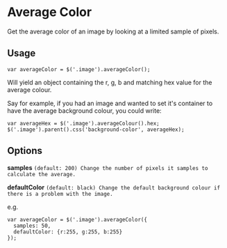 # Average Color
Get the average color of an image by looking at a limited sample of pixels.

## Usage
```
var averageColor = $('.image').averageColor();
```
Will yield an object containing the r, g, b and matching hex value for the average colour.


Say for example, if you had an image and wanted to set it's container to have the average background colour, you could write:
```
var averageHex = $('.image').averageColour().hex;
$('.image').parent().css('background-color', averageHex);
```

## Options
**samples** ```(default: 200) Change the number of pixels it samples to calculate the average.```

**defaultColor** ```(default: black) Change the default background colour if there is a problem with the image.```

e.g.
```
var averageColor = $('.image').averageColor({
  samples: 50,
  defaultColor: {r:255, g:255, b:255}
});
```
